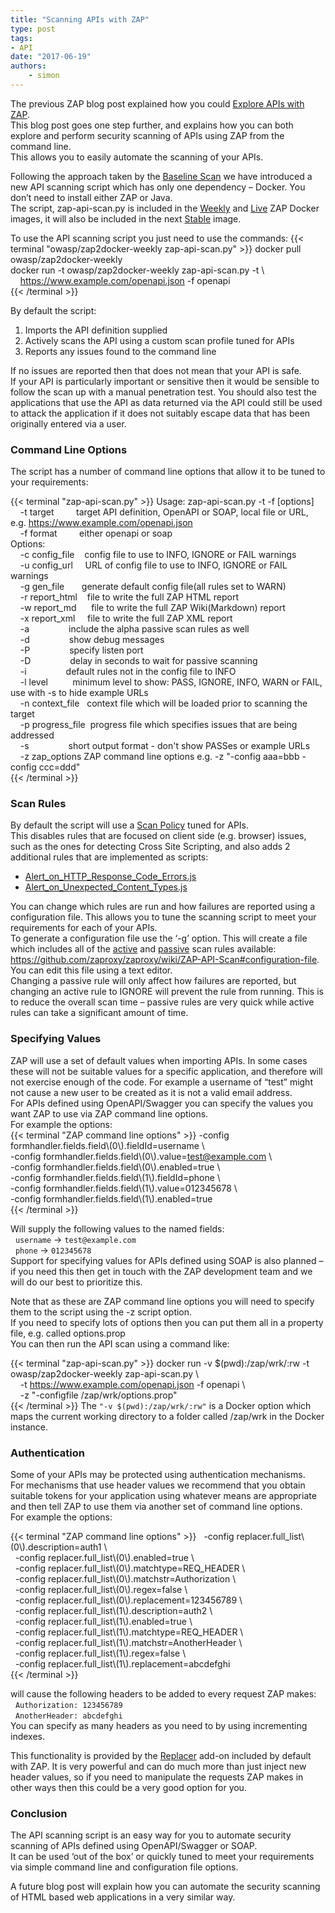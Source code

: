```yaml
---
title: "Scanning APIs with ZAP"
type: post
tags:
- API
date: "2017-06-19"
authors:
    - simon
---
```

The previous ZAP blog post explained how you could [Explore APIs with ZAP](/blog/2017-04-03-exploring-apis-with-zap/).  
This blog post goes one step further, and explains how you can both explore and perform security scanning of APIs using ZAP from the command
line.  
This allows you to easily automate the scanning of your APIs.  
  
Following the approach taken by the [Baseline Scan](https://github.com/zaproxy/zaproxy/wiki/ZAP-Baseline-Scan) we have introduced a new API
scanning script which has only one dependency – Docker. You don’t need to install either ZAP or Java.  
The script, zap-api-scan.py is included in the [Weekly](https://hub.docker.com/r/owasp/zap2docker-weekly/) and
[Live](https://hub.docker.com/r/owasp/zap2docker-live/) ZAP Docker images, it will also be included in the next
[Stable](https://hub.docker.com/r/owasp/zap2docker-stable/) image.  
  
To use the API scanning script you just need to use the commands:
{{< terminal "owasp/zap2docker-weekly zap-api-scan.py" >}}
docker pull owasp/zap2docker-weekly  
docker run -t owasp/zap2docker-weekly zap-api-scan.py -t \  
    https://www.example.com/openapi.json -f openapi  
{{< /terminal >}}

By default the script:  

  1. Imports the API definition supplied
  2. Actively scans the API using a custom scan profile tuned for APIs
  3. Reports any issues found to the command line

If no issues are reported then that does not mean that your API is safe.  
If your API is particularly important or sensitive then it would be sensible to follow the scan up with a manual penetration test. You should
also test the applications that use the API as data returned via the API could still be used to attack the application if it does not suitably
escape data that has been originally entered via a user.  
  

###  Command Line Options

The script has a number of command line options that allow it to be tuned to your requirements:  

{{< terminal "zap-api-scan.py" >}}
Usage: zap-api-scan.py -t <target> -f <format> [options]  
    -t target         target API definition, OpenAPI or SOAP, local file or URL, e.g. https://www.example.com/openapi.json  
    -f format         either openapi or soap  
Options:  
    -c config_file    config file to use to INFO, IGNORE or FAIL warnings  
    -u config_url     URL of config file to use to INFO, IGNORE or FAIL warnings  
    -g gen_file       generate default config file(all rules set to WARN)  
    -r report_html    file to write the full ZAP HTML report  
    -w report_md      file to write the full ZAP Wiki(Markdown) report  
    -x report_xml     file to write the full ZAP XML report  
    -a                include the alpha passive scan rules as well  
    -d                show debug messages  
    -P                specify listen port  
    -D                delay in seconds to wait for passive scanning  
    -i                default rules not in the config file to INFO  
    -l level          minimum level to show: PASS, IGNORE, INFO, WARN or FAIL, use with -s to hide example URLs  
    -n context_file   context file which will be loaded prior to scanning the target  
    -p progress_file  progress file which specifies issues that are being addressed  
    -s                short output format - don't show PASSes or example URLs  
    -z zap_options ZAP command line options e.g. -z "-config aaa=bbb -config ccc=ddd"  
{{< /terminal >}}

###  Scan Rules

  
By default the script will use a [Scan Policy](/docs/desktop/start/features/scanpolicy/) tuned for APIs.  
This disables rules that are focused on client side (e.g. browser) issues, such as the ones for detecting Cross Site Scripting, and also adds 2
additional rules that are implemented as scripts:  

  * [Alert_on_HTTP_Response_Code_Errors.js](https://github.com/zaproxy/zaproxy/blob/develop/docker/scripts/scripts/httpsender/Alert_on_HTTP_Response_Code_Errors.js)
  * [Alert_on_Unexpected_Content_Types.js](https://github.com/zaproxy/zaproxy/blob/develop/docker/scripts/scripts/httpsender/Alert_on_Unexpected_Content_Types.js)

You can change which rules are run and how failures are reported using a configuration file. This allows you to tune the scanning script to meet
your requirements for each of your APIs.  
To generate a configuration file use the ‘-g’ option. This will create a file which includes all of the [active](/docs/desktop/start/features/ascan/) and [passive](/docs/desktop/start/features/pscan/) scan rules available:
<https://github.com/zaproxy/zaproxy/wiki/ZAP-API-Scan#configuration-file>. You can edit this file using a text editor.  
Changing a passive rule will only affect how failures are reported, but changing an active rule to IGNORE will prevent the rule from running.
This is to reduce the overall scan time – passive rules are very quick while active rules can take a significant amount of time.  
  

###  Specifying Values

  
ZAP will use a set of default values when importing APIs. In some cases these will not be suitable values for a specific application, and
therefore will not exercise enough of the code. For example a username of “test” might not cause a new user to be created as it is not a valid
email address.  
For APIs defined using OpenAPI/Swagger you can specify the values you want ZAP to use via ZAP command line options.  
For example the options:  
{{< terminal "ZAP command line options" >}}
-config formhandler.fields.field\\(0\\).fieldId=username \  
-config formhandler.fields.field\\(0\\).value=test@example.com \  
-config formhandler.fields.field\\(0\\).enabled=true \  
-config formhandler.fields.field\\(1\\).fieldId=phone \  
-config formhandler.fields.field\\(1\\).value=012345678 \  
-config formhandler.fields.field\\(1\\).enabled=true  
{{< /terminal >}}

Will supply the following values to the named fields:  
  `username` -> `test@example.com`  
  `phone` -> `012345678`  
Support for specifying values for APIs defined using SOAP is also planned – if you need this then get in touch with the ZAP development team and
we will do our best to prioritize this.  
  
Note that as these are ZAP command line options you will need to specify them to the script using the -z script option.  
If you need to specify lots of options then you can put them all in a property file, e.g. called options.prop  
You can then run the API scan using a command like:  

{{< terminal "zap-api-scan.py" >}}
docker run -v $(pwd):/zap/wrk/:rw -t owasp/zap2docker-weekly zap-api-scan.py \  
    -t https://www.example.com/openapi.json -f openapi \  
    -z "-configfile /zap/wrk/options.prop"  
{{< /terminal >}}
The `"-v $(pwd):/zap/wrk/:rw"` is a Docker option which maps the current working directory to a folder called /zap/wrk in the Docker instance.  
  

###  Authentication

  
Some of your APIs may be protected using authentication mechanisms.  
For mechanisms that use header values we recommend that you obtain suitable tokens for your application using whatever means are appropriate and
then tell ZAP to use them via another set of command line options.  
For example the options:  

{{< terminal "ZAP command line options" >}}
  -config replacer.full_list\\(0\\).description=auth1 \  
  -config replacer.full_list\\(0\\).enabled=true \  
  -config replacer.full_list\\(0\\).matchtype=REQ_HEADER \  
  -config replacer.full_list\\(0\\).matchstr=Authorization \  
  -config replacer.full_list\\(0\\).regex=false \  
  -config replacer.full_list\\(0\\).replacement=123456789 \  
  -config replacer.full_list\\(1\\).description=auth2 \  
  -config replacer.full_list\\(1\\).enabled=true \  
  -config replacer.full_list\\(1\\).matchtype=REQ_HEADER \  
  -config replacer.full_list\\(1\\).matchstr=AnotherHeader \  
  -config replacer.full_list\\(1\\).regex=false \  
  -config replacer.full_list\\(1\\).replacement=abcdefghi  
{{< /terminal >}}

will cause the following headers to be added to every request ZAP makes:  
  `Authorization: 123456789`  
  `AnotherHeader: abcdefghi`  
You can specify as many headers as you need to by using incrementing indexes.  
  
This functionality is provided by the [Replacer](/docs/desktop/addons/replacer/) add-on included by
default with ZAP. It is very powerful and can do much more than just inject new header values, so if you need to manipulate the requests ZAP
makes in other ways then this could be a very good option for you.  
  

###  Conclusion

  
The API scanning script is an easy way for you to automate security scanning of APIs defined using OpenAPI/Swagger or SOAP.  
It can be used ‘out of the box’ or quickly tuned to meet your requirements via simple command line and configuration file options.  
  
A future blog post will explain how you can automate the security scanning of HTML based web applications in a very similar way.  
  

